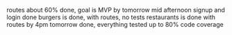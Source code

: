 routes
about 60% done, goal is MVP by tomorrow mid afternoon
signup and login done
burgers is done, with routes, no tests
restaurants is done with routes
by 4pm tomorrow done, everything tested up to 80% code coverage
